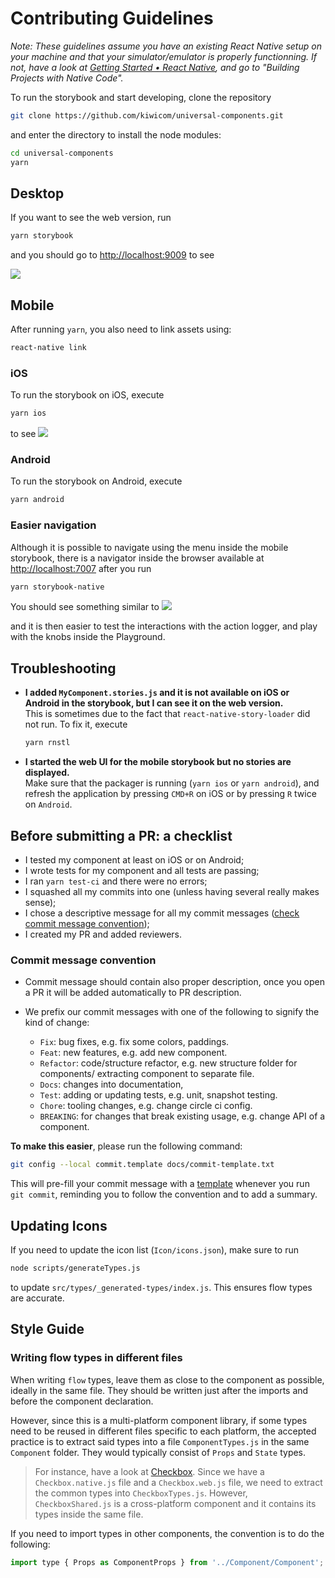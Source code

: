 # Contributing Guidelines

_Note: These guidelines assume you have an existing React Native setup on your machine and that your simulator/emulator is properly functionning. If not, have a look at [Getting Started • React Native](https://facebook.github.io/react-native/docs/getting-started.html), and go to "Building Projects with Native Code"._

To run the storybook and start developing, clone the repository

```bash
git clone https://github.com/kiwicom/universal-components.git
```

and enter the directory to install the node modules:

```bash
cd universal-components
yarn
```

## Desktop

If you want to see the web version, run

```bash
yarn storybook
```

and you should go to <http://localhost:9009> to see

![](./docs/assets/storybook-web.png)

## Mobile

After running `yarn`, you also need to link assets using:

```bash
react-native link
```

### iOS

To run the storybook on iOS, execute

```bash
yarn ios
```

to see ![](./docs/assets/storybook-ios.png)

### Android

To run the storybook on Android, execute

```bash
yarn android
```

### Easier navigation

Although it is possible to navigate using the menu inside the mobile storybook, there is a navigator inside the browser available at <http://localhost:7007> after you run

```bash
yarn storybook-native
```

You should see something similar to ![](./docs/assets/storybook-native.png)

and it is then easier to test the interactions with the action logger, and play with the knobs inside the Playground.

## Troubleshooting

- **I added `MyComponent.stories.js` and it is not available on iOS or Android in the storybook, but I can see it on the web version.**<br>
  This is sometimes due to the fact that `react-native-story-loader` did not run. To fix it, execute

  ```bash
  yarn rnstl
  ```

- **I started the web UI for the mobile storybook but no stories are displayed.**<br>
  Make sure that the packager is running (`yarn ios` or `yarn android`), and refresh the application by pressing `CMD+R` on iOS or by pressing `R` twice on `Android`.

## Before submitting a PR: a checklist

- I tested my component at least on iOS or on Android;
- I wrote tests for my component and all tests are passing;
- I ran `yarn test-ci` and there were no errors;
- I squashed all my commits into one (unless having several really makes sense);
- I chose a descriptive message for all my commit messages ([check commit message convention](#commit-message-convention));
- I created my PR and added reviewers.

### Commit message convention

- Commit message should contain also proper description, once you open a PR it will be added automatically to PR description.

- We prefix our commit messages with one of the following to signify the kind of change:

  - `Fix`: bug fixes, e.g. fix some colors, paddings.
  - `Feat`: new features, e.g. add new component.
  - `Refactor`: code/structure refactor, e.g. new structure folder for components/ extracting component to separate file.
  - `Docs`: changes into documentation,
  - `Test`: adding or updating tests, e.g. unit, snapshot testing.
  - `Chore`: tooling changes, e.g. change circle ci config.
  - `BREAKING`: for changes that break existing usage, e.g. change API of a component.

**To make this easier**, please run the following command:

```bash
git config --local commit.template docs/commit-template.txt
```

This will pre-fill your commit message with a [template](docs/commit-template.txt) whenever you run `git commit`, reminding you to follow the convention and to add a summary.

## Updating Icons

If you need to update the icon list (`Icon/icons.json`), make sure to run

```bash
node scripts/generateTypes.js
```

to update `src/types/_generated-types/index.js`. This ensures flow types are accurate.

## Style Guide

### Writing flow types in different files

When writing `flow` types, leave them as close to the component as possible, ideally in the same file. They should be written just after the imports and before the component declaration.

However, since this is a multi-platform component library, if some types need to be reused in different files specific to each platform, the accepted practice is to extract said types into a file `ComponentTypes.js` in the same `Component` folder. They would typically consist of `Props` and `State` types.

> For instance, have a look at [Checkbox](./src/Checkbox). Since we have a `Checkbox.native.js` file and a `Checkbox.web.js` file, we need to extract the common types into `CheckboxTypes.js`. However, `CheckboxShared.js` is a cross-platform component and it contains its types inside the same file.

If you need to import types in other components, the convention is to do the following:

```javascript
import type { Props as ComponentProps } from '../Component/Component';
```
